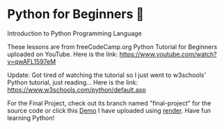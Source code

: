 # Python for Beginners 🐍

Introduction to Python Programming Language

These lessons are from freeCodeCamp.org Python Tutorial for Beginners uploaded on YouTube.
Here is the link: https://www.youtube.com/watch?v=qwAFL1597eM

Update: Got tired of watching the tutorial so I just went to w3schools' Python tutorial, just reading...
Here is the link: https://www.w3schools.com/python/default.asp

For the Final Project, check out its branch named "final-project" for the source code or click this [Demo](#real-cool-heading](https://python-weather-6py7.onrender.com/)https://python-weather-6py7.onrender.com/) I have uploaded using [render](#https://render.com/). Have fun learning Python!

